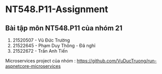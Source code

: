 # NT548.P11-Assignment
<h2>Bài tập môn NT548.P11 của nhóm 21</h2> 
<ol>
 <li>21520507 - Vũ Đức Trường</li>
 <li>21522645 - Phạm Duy Thông - Đã nghỉ</li>
 <li>21522672 - Trần Anh Tiến</li>
</ol>


Microservices project của nhóm : https://github.com/VuDucTruong/run-aspnetcore-microservices

